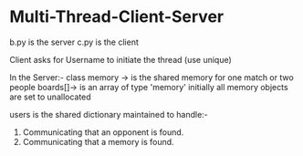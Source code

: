 # Multi-Thread-Client-Server
b.py is the server
c.py is the client

Client asks for Username to initiate the thread (use unique)

In the Server:- 
class memory -> is the shared memory for one match or two people
boards[]-> is an array of type 'memory' 
initially all memory objects are set to unallocated

users is the shared dictionary maintained to handle:-
1. Communicating that an opponent is found.
2. Communicating that a memory is found.
